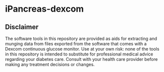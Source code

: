 iPancreas-dexcom
================

## Disclaimer

The software tools in this repository are provided as aids for extracting and munging data from files exported from the software that comes with a Dexcom continuous glucose monitor. Use at your own risk: none of the tools in this repository is intended to substitute for professional medical advice regarding your diabetes care. Consult with your health care provider before making any treatment decisions or changes.
